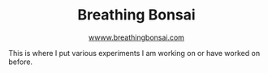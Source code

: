 <h1 align="center">
  Breathing Bonsai
</h1>

<p style="text-align: center;">
<a href="https://www.breathingbonsai.com">wwww.breathingbonsai.com</a>
</a>

This is where I put various experiments I am working on or have worked on before. 